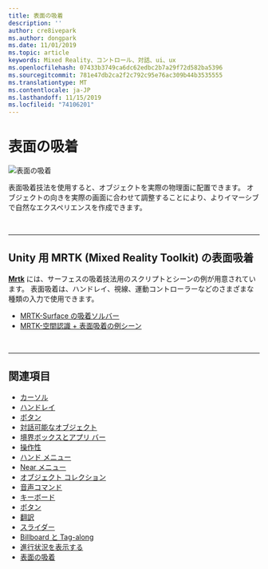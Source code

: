 ```yaml
---
title: 表面の吸着
description: ''
author: cre8ivepark
ms.author: dongpark
ms.date: 11/01/2019
ms.topic: article
keywords: Mixed Reality、コントロール、対話、ui、ux
ms.openlocfilehash: 07433b3749ca6dc62edbc2b7a29f72d582ba5396
ms.sourcegitcommit: 781e47db2ca2f2c792c95e76ac309b44b3535555
ms.translationtype: MT
ms.contentlocale: ja-JP
ms.lasthandoff: 11/15/2019
ms.locfileid: "74106201"
---
```

# <a name="surface-magnetism"></a>表面の吸着

![表面の吸着](images/UX/MRTK_SurfaceMagnetism.gif)

表面吸着技法を使用すると、オブジェクトを実際の物理面に配置できます。 オブジェクトの向きを実際の画面に合わせて調整することにより、よりイマーシブで自然なエクスペリエンスを作成できます。

<br>

---

## <a name="surface-magnetism-in-mrtkmixed-reality-toolkit-for-unity"></a>Unity 用 MRTK (Mixed Reality Toolkit) の表面吸着
**[Mrtk](https://github.com/Microsoft/MixedRealityToolkit-Unity)** には、サーフェスの吸着技法用のスクリプトとシーンの例が用意されています。 表面吸着は、ハンドレイ、視線、運動コントローラーなどのさまざまな種類の入力で使用できます。

* [MRTK-Surface の吸着ソルバー](https://microsoft.github.io/MixedRealityToolkit-Unity/Documentation/README_Solver.html#surfacemagnetism)
* [MRTK-空間認識 + 表面吸着の例シーン](https://github.com/microsoft/MixedRealityToolkit-Unity/blob/mrtk_development/Assets/MixedRealityToolkit.Examples/Demos/Solvers/Scenes/SurfaceMagnetismSpatialAwarenessExample.unity)


<br>

---

## <a name="see-also"></a>関連項目

* [カーソル](cursors.md)
* [ハンドレイ](point-and-commit.md)
* [ボタン](button.md)
* [対話可能なオブジェクト](interactable-object.md)
* [境界ボックスとアプリ バー](app-bar-and-bounding-box.md)
* [操作性](direct-manipulation.md)
* [ハンド メニュー](hand-menu.md)
* [Near メニュー](near-menu.md)
* [オブジェクト コレクション](object-collection.md)
* [音声コマンド](voice-input.md)
* [キーボード](keyboard.md)
* [ボタン](tooltip.md)
* [翻訳](slate.md)
* [スライダー](slider.md)
* [Billboard と Tag-along](billboarding-and-tag-along.md)
* [進行状況を表示する](progress.md)
* [表面の吸着](surface-magnetism.md)